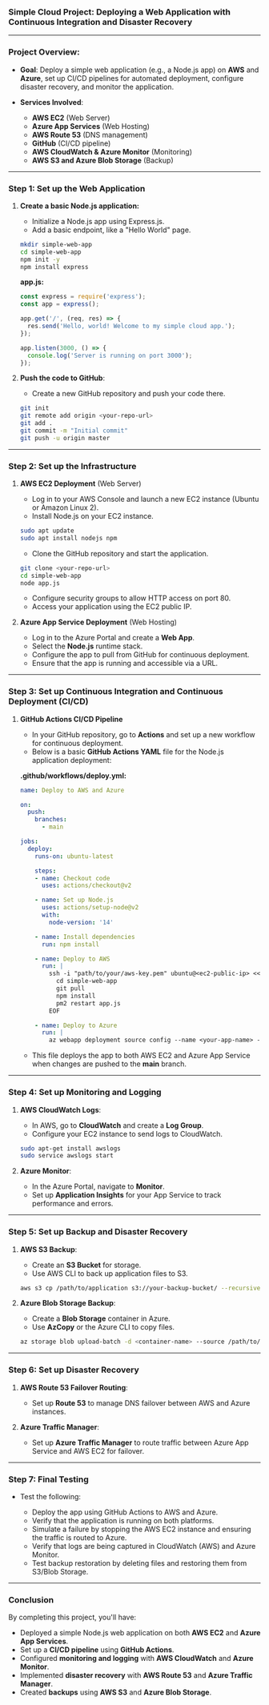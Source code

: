 ### **Simple Cloud Project: Deploying a Web Application with Continuous Integration and Disaster Recovery**

---

### **Project Overview:**

* **Goal**: Deploy a simple web application (e.g., a Node.js app) on **AWS** and **Azure**, set up CI/CD pipelines for automated deployment, configure disaster recovery, and monitor the application.
* **Services Involved**:

  * **AWS EC2** (Web Server)
  * **Azure App Services** (Web Hosting)
  * **AWS Route 53** (DNS management)
  * **GitHub** (CI/CD pipeline)
  * **AWS CloudWatch & Azure Monitor** (Monitoring)
  * **AWS S3 and Azure Blob Storage** (Backup)

---

### **Step 1: Set up the Web Application**

1. **Create a basic Node.js application:**

   * Initialize a Node.js app using Express.js.
   * Add a basic endpoint, like a "Hello World" page.

   ```bash
   mkdir simple-web-app
   cd simple-web-app
   npm init -y
   npm install express
   ```

   **app.js:**

   ```javascript
   const express = require('express');
   const app = express();

   app.get('/', (req, res) => {
     res.send('Hello, world! Welcome to my simple cloud app.');
   });

   app.listen(3000, () => {
     console.log('Server is running on port 3000');
   });
   ```

2. **Push the code to GitHub**:

   * Create a new GitHub repository and push your code there.

   ```bash
   git init
   git remote add origin <your-repo-url>
   git add .
   git commit -m "Initial commit"
   git push -u origin master
   ```

---

### **Step 2: Set up the Infrastructure**

1. **AWS EC2 Deployment** (Web Server)

   * Log in to your AWS Console and launch a new EC2 instance (Ubuntu or Amazon Linux 2).
   * Install Node.js on your EC2 instance.

   ```bash
   sudo apt update
   sudo apt install nodejs npm
   ```

   * Clone the GitHub repository and start the application.

   ```bash
   git clone <your-repo-url>
   cd simple-web-app
   node app.js
   ```

   * Configure security groups to allow HTTP access on port 80.
   * Access your application using the EC2 public IP.

2. **Azure App Service Deployment** (Web Hosting)

   * Log in to the Azure Portal and create a **Web App**.
   * Select the **Node.js** runtime stack.
   * Configure the app to pull from GitHub for continuous deployment.
   * Ensure that the app is running and accessible via a URL.

---

### **Step 3: Set up Continuous Integration and Continuous Deployment (CI/CD)**

1. **GitHub Actions CI/CD Pipeline**

   * In your GitHub repository, go to **Actions** and set up a new workflow for continuous deployment.
   * Below is a basic **GitHub Actions YAML** file for the Node.js application deployment:

   **.github/workflows/deploy.yml:**

   ```yaml
   name: Deploy to AWS and Azure

   on:
     push:
       branches:
         - main

   jobs:
     deploy:
       runs-on: ubuntu-latest

       steps:
       - name: Checkout code
         uses: actions/checkout@v2

       - name: Set up Node.js
         uses: actions/setup-node@v2
         with:
           node-version: '14'

       - name: Install dependencies
         run: npm install

       - name: Deploy to AWS
         run: |
           ssh -i "path/to/your/aws-key.pem" ubuntu@<ec2-public-ip> << 'EOF'
             cd simple-web-app
             git pull
             npm install
             pm2 restart app.js
           EOF

       - name: Deploy to Azure
         run: |
           az webapp deployment source config --name <your-app-name> --resource-group <your-resource-group> --repo-url <your-repo-url> --branch main --manual-integration
   ```

   * This file deploys the app to both AWS EC2 and Azure App Service when changes are pushed to the **main** branch.

---

### **Step 4: Set up Monitoring and Logging**

1. **AWS CloudWatch Logs**:

   * In AWS, go to **CloudWatch** and create a **Log Group**.
   * Configure your EC2 instance to send logs to CloudWatch.

   ```bash
   sudo apt-get install awslogs
   sudo service awslogs start
   ```

2. **Azure Monitor**:

   * In the Azure Portal, navigate to **Monitor**.
   * Set up **Application Insights** for your App Service to track performance and errors.

---

### **Step 5: Set up Backup and Disaster Recovery**

1. **AWS S3 Backup**:

   * Create an **S3 Bucket** for storage.
   * Use AWS CLI to back up application files to S3.

   ```bash
   aws s3 cp /path/to/application s3://your-backup-bucket/ --recursive
   ```

2. **Azure Blob Storage Backup**:

   * Create a **Blob Storage** container in Azure.
   * Use **AzCopy** or the Azure CLI to copy files.

   ```bash
   az storage blob upload-batch -d <container-name> --source /path/to/application
   ```

---

### **Step 6: Set up Disaster Recovery**

1. **AWS Route 53 Failover Routing**:

   * Set up **Route 53** to manage DNS failover between AWS and Azure instances.

2. **Azure Traffic Manager**:

   * Set up **Azure Traffic Manager** to route traffic between Azure App Service and AWS EC2 for failover.

---

### **Step 7: Final Testing**

* Test the following:

  * Deploy the app using GitHub Actions to AWS and Azure.
  * Verify that the application is running on both platforms.
  * Simulate a failure by stopping the AWS EC2 instance and ensuring the traffic is routed to Azure.
  * Verify that logs are being captured in CloudWatch (AWS) and Azure Monitor.
  * Test backup restoration by deleting files and restoring them from S3/Blob Storage.

---

### **Conclusion**

By completing this project, you'll have:

* Deployed a simple Node.js web application on both **AWS EC2** and **Azure App Services**.
* Set up a **CI/CD pipeline** using **GitHub Actions**.
* Configured **monitoring and logging** with **AWS CloudWatch** and **Azure Monitor**.
* Implemented **disaster recovery** with **AWS Route 53** and **Azure Traffic Manager**.
* Created **backups** using **AWS S3** and **Azure Blob Storage**.
